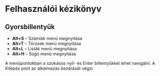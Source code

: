 # Felhasználói kézikönyv

## Gyorsbillentyűk
- **Alt+S** – Számlák menü megnyitása
- **Alt+T** – Törzsek menü megnyitása
- **Alt+L** – Listák menü megnyitása
- **Alt+H** – Súgó menü megnyitása

A menüpontokban a szokásos nyíl- és Enter billentyűkkel lehet navigálni. A Kilépés pont az alkalmazás bezárását végzi.
